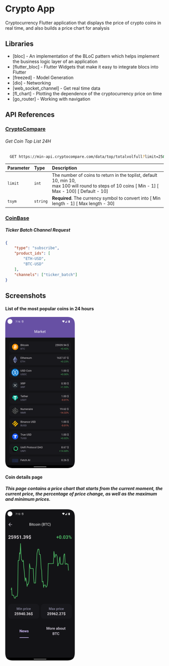 # Crypto App

Cryptocurrency Flutter application that displays the price of crypto coins in real time, and also builds a price chart for analysis


## Libraries
- [bloc] - An implementation of the BLoC pattern which helps implement the business logic layer of an application
- [flutter_bloc] - Flutter Widgets that make it easy to integrate blocs into Flutter
- [freezed] - Model Generation
- [dio] - Networking
- [web_socket_channel] - Get real time data
- [fl_chart] - Plotting the dependence of the cryptocurrency price on time
- [go_router] - Working with navigation


## API References

### [CryptoCompare](https://min-api.cryptocompare.com)


###### Get Coin Top List 24H
```sh
  GET https://min-api.cryptocompare.com/data/top/totalvolfull?limit=25&tsym=USD
```

| Parameter | Type     | Description                |
| :-------- | :------- | :------------------------- |
| `limit` | `int`      | The number of coins to return in the toplist, default 10, min 10,<br>max 100 will round to steps of 10 coins [ Min - 1] [ Max - 100] [ Default - 10] |
| `tsym` | `string` | **Required**. The currency symbol to convert into [ Min length - 1] [ Max length - 30]|


### [CoinBase](https://docs.cloud.coinbase.com)

##### Ticker Batch Channel Request
```json
{
    "type": "subscribe",
    "product_ids": [
        "ETH-USD",
        "BTC-USD"
    ],
    "channels": ["ticker_batch"]
}
```


## Screenshots

#### **List of the most popular coins in 24 hours**
<img src="https://github.com/IBKnight/crypto-app/blob/master/assets/coins_list.png" height="480" alt="App Screenshot" align="center">


#### **Coin details page**
##### This page contains a price chart that starts from the current moment, the current price, the percentage of price change, as well as the maximum and minimum prices.
<img src="https://github.com/IBKnight/crypto-app/blob/master/assets/coin_price_chart.png" height="480" alt="App Screenshot" align="center">
